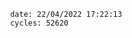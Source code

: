 

                date: 22/04/2022 17:22:13
                cycles: 52620

                         